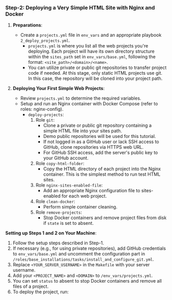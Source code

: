 ### Step-2: Deploying a Very Simple HTML Site with Nginx and Docker

1. **Preparations**:
   - Create a `projects.yml` file in `env_vars` and an appropriate playbook `2_deploy_projects.yml`.
     - `projects.yml` is where you list all the web projects you're deploying. Each project will have its own directory structure within the `sites_path` set in `env_vars/base.yml`, following the format: `<site_path>/<domain>/<name>`.
     - You can utilize private or public git repositories to transfer project code if needed. At this stage, only static HTML projects use git. In this case, the repository will be cloned into your project path.

2. **Deploying Your First Simple Web Projects**:
   - Review `projects.yml` to determine the required variables.
   - Setup and run an Nginx container with Docker Compose (refer to roles: nginx-config).
     - `deploy-projects`:
       1. Role `git`:
          * Clone a private or public git repository containing a simple HTML file into your sites path.
          * Demo public repositories will be used for this tutorial.
          * If not logged in as a GitHub user or lack SSH access to GitHub, clone repositories via HTTPS web URL.
          * For GitHub SSH access, add the server's public key to your GitHub account.
       2. Role `copy-html-folder`:
          * Copy the HTML directory of each project into the Nginx container. This is the simplest method to run test HTML sites.
       3. Role `nginx-sites-enabled-file`:
          * Add an appropriate Nginx configuration file to sites-enabled for each web project.
       4. Role `clean-docker`:
          * Perform simple container cleaning.
       5. Role `remove-projects`:
          * Stop Docker containers and remove project files from disk if `state` is set to absent.

**Setting up Steps 1 and 2 on Your Machine**:
1. Follow the setup steps described in Step-1.
2. If necessary (e.g., for using private repositories), add GitHub credentials to `env_vars/base.yml` and uncomment the configuration part in `/roles/base_installations/tasks/install_and_configure_git.yml`.
3. Replace `<YOUR_SERVER_USERNAME>` in the `Makefile` with your server username.
4. Add your `<PROJECT_NAME>` and `<DOMAIN>` to `/env_vars/projects.yml`.
5. You can set `status` to absent to stop Docker containers and remove all files of a project.
6. To deploy the project, run:
